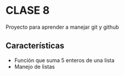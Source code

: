 # CLASE 8
Proyecto para aprender a manejar git y github

## Características
* Función que suma 5 enteros de una lista
* Manejo de listas
 
